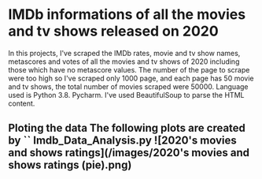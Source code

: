 # IMDb informations of all the movies and tv shows released on 2020

In this projects, I've scraped the IMDb rates, movie and tv show names, metascores and votes of all the movies and tv shows of 2020 including those which have no metascore values. The number of the page to scrape were too high so I've scraped only 1000 page, and each page has 50 movie and tv shows, the total number of movies scraped were 50000.
Language used is Python 3.8. Pycharm.
I've used BeautifulSoup to parse the HTML content.

<h2> Ploting the data 
  The following plots are created by `<addr>` Imdb_Data_Analysis.py
![2020's movies and shows ratings](/images/2020's movies and shows ratings (pie).png)  
